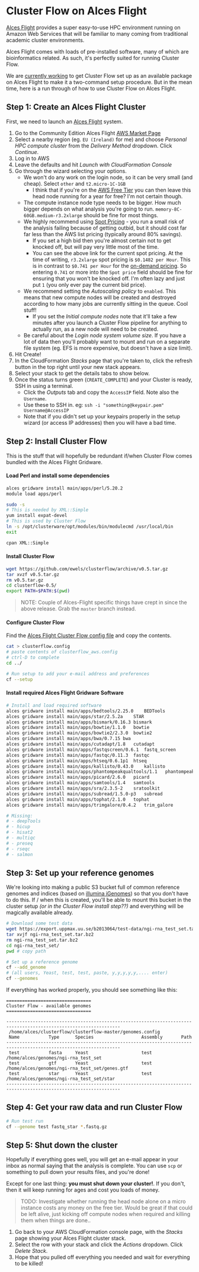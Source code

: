 # Cluster Flow on Alces Flight

[Alces Flight](http://alces-flight.com/) provides a super easy-to-use
HPC environment running on Amazon Web Services that will be familiar to many
coming from traditional academic cluster environments.

Alces Flight comes with loads of pre-installed software, many of which are
bioinformatics related. As such, it's perfectly suited for running Cluster Flow.

We are [currently working](https://community.alces-flight.com/t/module-request-cluster-flow/303/13)
to get Cluster Flow set up as an available package on Alces Flight to make it
a two-command setup procedure. But in the mean time, here is a run through
of how to use Cluster Flow on Alces Flight.

## Step 1: Create an Alces Flight Cluster

First, we need to launch an [Alces Flight](http://alces-flight.com) system.

1. Go to the Community Edition Alces Flight [AWS Market Page](https://aws.amazon.com/marketplace/pp/B01GC9E3OG?ref=_ptnr_www)
2. Select a nearby region (eg. `EU (Ireland)` for me) and choose _Personal HPC compute cluster_ from the _Delivery Method_ dropdown. Click _Continue_.
3. Log in to AWS
4. Leave the defaults and hit _Launch with CloudFormation Console_
5. Go through the wizard selecting your options.
    * We won't do any work on the login node, so it can be very small (and cheap). Select `other` and `t2.micro-1C-1GB`
        * I think that if you're on the [AWS Free Tier](https://aws.amazon.com/free/) you can then leave this head node running for a year for free? I'm not certain though.
    * The compute instance node type needs to be bigger. How much bigger depends on what analysis you're going to run. `memory-8C-60GB.medium-r3.2xlarge` should be fine for most things.
    * We highly recommend using [Spot Pricing](https://aws.amazon.com/ec2/spot/pricing/) - you run a small risk of the analysis failing because of getting outbid, but it should cost far far less than the AWS list pricing (typically around 80% savings).
        * If you set a high bid then you're almost certain not to get knocked off, but will pay very little most of the time.
        * You can see the above link for the current spot pricing. At the time of writing, `r3.2xlarge` spot pricing is `$0.1482 per Hour`. This is in contrast to `$0.741 per Hour` for the [on-demand pricing](https://aws.amazon.com/ec2/pricing/on-demand/). So entering `0.741` or more into the `Spot price` field should be fine for ensuring that you won't be knocked off. I'm often lazy and just put `1` (you only ever pay the current bid price).
    * We recommend setting the _Autoscaling policy_ to `enabled`. This means that new compute nodes will be created and destroyed according to how many jobs are currently sitting in the queue. Cool stuff!
        * If you set the _Initial compute nodes_ note that it'll take a few minutes after you launch a Cluster Flow pipeline for anything to actually run, as a new node will need to be created.
    * Be careful about the _Login node system volume size_. If you have a lot of data then you'll probably want to mount and run on a separate file system (eg. EFS is more expensive, but doesn't have a size limit).
6. Hit Create!
7. In the CloudFormation _Stacks_ page that you're taken to, click the refresh button in the top right until your new stack appears.
8. Select your stack to get the details tabs to show below.
9. Once the status turns green (`CREATE_COMPLETE`) and your Cluster is ready, SSH in using a terminal.
    * Click the _Outputs_ tab and copy the `AccessIP` field. Note also the `Username`.
    * Use these to SSH in. eg: `ssh -i "something@keypair.pem" Username@AccessIP`
    * Note that if you didn't set up your keypairs properly in the setup wizard (or access IP addresses) then you will have a bad time.

## Step 2: Install Cluster Flow

This is the stuff that will hopefully be redundant if/when Cluster Flow comes bundled with
the Alces Flight Gridware.

#### Load Perl and install some dependencies
```bash
alces gridware install main/apps/perl/5.20.2
module load apps/perl

sudo -s
# This is needed by XML::Simple
yum install expat-devel
# This is used by Cluster Flow
ln -s /opt/clusterware/opt/modules/bin/modulecmd /usr/local/bin
exit

cpan XML::Simple
```

#### Install Cluster Flow

```bash
wget https://github.com/ewels/clusterflow/archive/v0.5.tar.gz
tar xvzf v0.5.tar.gz
rm v0.5.tar.gz
cd clusterflow-0.5/
export PATH=$PATH:$(pwd)
```

> NOTE: Couple of Alces-Flight specific things have crept in since the above
> release. Grab the `master` branch instead.

#### Configure Cluster Flow
Find the [Alces Flight Cluster Flow config file](https://raw.githubusercontent.com/ewels/clusterflow/alces-flight/clusterflow_aws.config)
and copy the contents.

```bash
cat > clusterflow.config
# paste contents of clusterflow_aws.config
# ctrl-D to complete
cd ../

# Run setup to add your e-mail address and preferences
cf --setup
```

#### Install required Alces Flight Gridware Software
```bash
# Install and load required software
alces gridware install main/apps/bedtools/2.25.0    BEDTools
alces gridware install main/apps/star/2.5.2a    STAR
alces gridware install main/apps/bismark/0.16.3 bismark
alces gridware install main/apps/bowtie/1.1.0   bowtie
alces gridware install main/apps/bowtie2/2.3.0  bowtie2
alces gridware install main/apps/bwa/0.7.15 bwa
alces gridware install main/apps/cutadapt/1.8   cutadapt
alces gridware install main/apps/fastqscreen/0.6.1  fastq_screen
alces gridware install main/apps/fastqc/0.11.3  fastqc
alces gridware install main/apps/htseq/0.6.1p1  htseq
alces gridware install main/apps/kallisto/0.43.0    kallisto
alces gridware install main/apps/phantompeakqualtools/1.1   phantompeakqualtools
alces gridware install main/apps/picard/2.6.0   picard
alces gridware install main/apps/samtools/1.4   samtools
alces gridware install main/apps/sra/2.3.5-2    sratoolkit
alces gridware install main/apps/subread/1.5.0-p3   subread
alces gridware install main/apps/tophat/2.1.0   tophat
alces gridware install main/apps/trimgalore/0.4.2   trim_galore

# Missing:
# - deepTools
# - hicup
# - hisat2
# - multiqc
# - preseq
# - rseqc
# - salmon
```

## Step 3: Set up your reference genomes
We're looking into making a public S3 bucket full of common reference genomes
and indices (based on [illumina iGenomes](https://support.illumina.com/sequencing/sequencing_software/igenome.html))
so that you don't have to do this. If / when this is created, you'll be able
to mount this bucket in the cluster setup _(or in the Cluster Flow install step??)_
and everything will be magically available already.

```bash
# Download some test data
wget https://export.uppmax.uu.se/b2013064/test-data/ngi-rna_test_set.tar.bz2
tar xvjf ngi-rna_test_set.tar.bz2
rm ngi-rna_test_set.tar.bz2
cd ngi-rna_test_set/
pwd # copy path

# Set up a reference genome
cf --add_genome
# (all users, Yeast, test, test, paste, y,y,y,y,y,.... enter)
cf --genomes
```

If everything has worked properly, you should see something like this:

```
================================
Cluster Flow - available genomes
================================

-----------------------------------------------------------------------------------------------------------------
 /home/alces/clusterflow/clusterflow-master/genomes.config
 Name           Type      Species                  Assembly       Path
-----------------------------------------------------------------------------------------------------------------
 test           fasta     Yeast                    test           /home/alces/genomes/ngi-rna_test_set
 test           gtf       Yeast                    test           /home/alces/genomes/ngi-rna_test_set/genes.gtf
 test           star      Yeast                    test           /home/alces/genomes/ngi-rna_test_set/star
-----------------------------------------------------------------------------------------------------------------
```

## Step 4: Get your raw data and run Cluster Flow

```bash
# Run test run
cf --genome test fastq_star *.fastq.gz
```

## Step 5: Shut down the cluster

Hopefully if everything goes well, you will get an e-mail appear in your inbox
as normal saying that the analysis is complete. You can use `scp` or something
to pull down your results files, and you're done!

Except for one last thing: **you must shut down your cluster!**. If you don't,
then it will keep running for ages and cost you loads of money.

> TODO: Investigate whether running the head node alone on a micro instance
> costs any money on the free tier. Would be great if that could be left alive,
> just kicking off compute nodes when required and killing them when things are
> done..

1. Go back to your AWS CloudFormation console page, with the _Stacks_ page showing your Alces Flight cluster stack.
2. Select the row with your stack and click the _Actions_ dropdown. Click _Delete Stack_.
3. Hope that you pulled off everything you needed and wait for everything to be killed!



